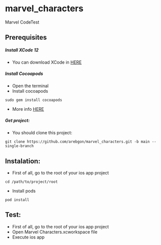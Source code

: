 # marvel_characters
Marvel CodeTest

## Prerequisites

##### Install XCode 12
* You can download XCode in [HERE](https://developer.apple.com/xcode/)

##### Install Cocoapods
* Open the terminal
* Install cocoapods
```
sudo gem install cocoapods
```
* More info [HERE](https://guides.cocoapods.org/using/getting-started.html)


##### Get project:
* You should clone this project:
```
git clone https://github.com/arebgon/marvel_characters.git -b main --single-branch
```

## Instalation:
* First of all, go to the root of your ios app project
```
cd /path/to/project/root
```

* Install pods

```
pod install

```

## Test:
* First of all, go to the root of your ios app project
* Open Marvel Characters.xcworkspace file 
* Execute ios app 

